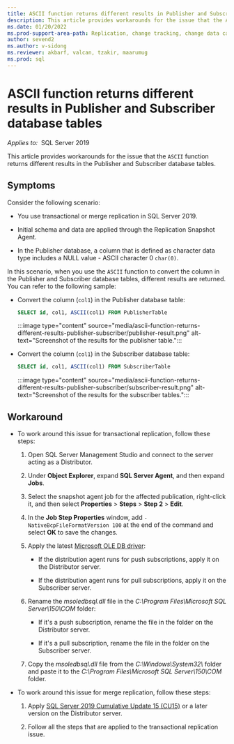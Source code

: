 ```yaml
---
title: ASCII function returns different results in Publisher and Subscriber
description: This article provides workarounds for the issue that the ASCII function returns different results in the Publisher and Subscriber database tables.
ms.date: 01/20/2022
ms.prod-support-area-path: Replication, change tracking, change data capture
author: sevend2
ms.author: v-sidong
ms.reviewer: akbarf, valcan, tzakir, maarumug
ms.prod: sql
---
```


# ASCII function returns different results in Publisher and Subscriber database tables

_Applies to:_&nbsp; SQL Server 2019

This article provides workarounds for the issue that the `ASCII` function returns different results in the Publisher and Subscriber database tables.

## Symptoms

Consider the following scenario:

- You use transactional or merge replication in SQL Server 2019.

- Initial schema and data are applied through the Replication Snapshot Agent.

- In the Publisher database, a column that is defined as character data type includes a NULL value - ASCII character 0 `char(0)`.

In this scenario, when you use the `ASCII` function to convert the column in the Publisher and Subscriber database tables, different results are returned. You can refer to the following sample:

- Convert the column (`col1`) in the Publisher database table:

    ```sql
    SELECT id, col1, ASCII(col1) FROM PublisherTable
    ```

    :::image type="content" source="media/ascii-function-returns-different-results-publisher-subscriber/publisher-result.png" alt-text="Screenshot of the results for the publisher table.":::

- Convert the column (`col1`) in the Subscriber database table:

    ```sql
    SELECT id, col1, ASCII(col1) FROM SubscriberTable
    ```

    :::image type="content" source="media/ascii-function-returns-different-results-publisher-subscriber/subscriber-result.png" alt-text="Screenshot of the results for the subscriber tables.":::

## Workaround

- To work around this issue for transactional replication, follow these steps:

    1. Open SQL Server Management Studio and connect to the server acting as a Distributor.

    1. Under **Object Explorer**, expand **SQL Server Agent**, and then expand **Jobs**.

    1. Select the snapshot agent job for the affected publication, right-click it, and then select **Properties** > **Steps** > **Step 2** > **Edit**.

    1. In the **Job Step Properties** window, add `-NativeBcpFileFormatVersion 100` at the end of the command and select **OK** to save the changes.

    1. Apply the latest [Microsoft OLE DB driver](/sql/connect/oledb/download-oledb-driver-for-sql-server):

        - If the distribution agent runs for push subscriptions, apply it on the Distributor server.

        - If the distribution agent runs for pull subscriptions, apply it on the Subscriber server.

    1. Rename the *msoledbsql.dll* file in the *C:\Program Files\Microsoft SQL Server\150\COM* folder:

        - If it's a push subscription, rename the file in the folder on the Distributor server.

        - If it's a pull subscription, rename the file in the folder on the Subscriber server.

    1. Copy the *msoledbsql.dll* file from the *C:\Windows\System32\\* folder and paste it to the *C:\Program Files\Microsoft SQL Server\150\COM* folder.

- To work around this issue for merge replication, follow these steps:

    1. Apply [SQL Server 2019 Cumulative Update 15 (CU15)](https://support.microsoft.com/help/5008996) or a later version on the Distributor server.

    1. Follow all the steps that are applied to the transactional replication issue.
